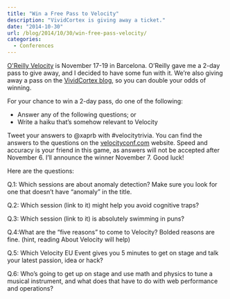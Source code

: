 ```yaml
---
title: "Win a Free Pass to Velocity"
description: "VividCortex is giving away a ticket."
date: "2014-10-30"
url: /blog/2014/10/30/win-free-pass-velocity/
categories:
  - Conferences
---
```


[O'Reilly Velocity](http://velocityconf.com) is November 17-19 in Barcelona. O’Reilly gave me a 2-day pass to give away, and I decided to have some fun with it. We’re also giving away a pass on the [VividCortex blog](https://vividcortex.com/blog/2014/10/30/win-a-free-pass-to-velocity-barcelona/), so you can double your odds of winning.

For your chance to win a 2-day pass, do one of the following:

* Answer any of the following questions; or
* Write a haiku that’s somehow relevant to Velocity

Tweet your answers to @xaprb with #velocitytrivia. You can find the answers to the questions on the [velocityconf.com](http://velocityconf.com) website. Speed and accuracy is your friend in this game, as answers will not be accepted after November 6. I’ll announce the winner November 7. Good luck!
 
Here are the questions:

Q.1: Which sessions are about anomaly detection? Make sure you look for one that doesn’t have “anomaly” in the title.

Q.2: Which session (link to it) might help you avoid cognitive traps?
 
Q.3: Which session (link to it) is absolutely swimming in puns?
 
Q.4:What are the “five reasons” to come to Velocity? Bolded reasons are fine. (hint, reading About Velocity will help)
 
Q.5: Which Velocity EU Event gives you 5 minutes to get on stage and talk your latest passion, idea or hack?
 
Q.6: Who’s going to get up on stage and use math and physics to tune a musical instrument, and what does that have to do with web performance and operations?


